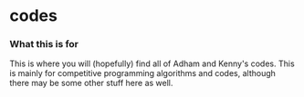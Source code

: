 # codes
### What this is for
This is where you will (hopefully) find all of Adham and Kenny's codes.
This is mainly for competitive programming algorithms and codes, although there may be some other stuff here as well.
